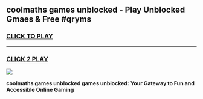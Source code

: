 
## coolmaths games unblocked - Play Unblocked Gmaes & Free #qryms
<h3>
<a href="https://premium.freeplayer.one?title=coolmaths_games_unblocked&ref=01M">CLICK TO PLAY</a></h3>
<hr>

<h3>
<a href="https://premium.freeplayer.one?title=coolmaths_games_unblocked&ref=01M">CLICK 2 PLAY</a>
  
</h3>

<a href="https://premium.freeplayer.one?title=coolmaths_games_unblocked&ref=01M"><img src="https://clearcache.store/games.png"></a>


**coolmaths games unblocked games unblocked: Your Gateway to Fun and Accessible Online Gaming**
